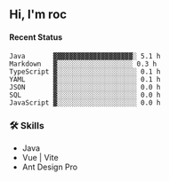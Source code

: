 ## Hi, I'm roc

<!--START_SECTION:waka-->
#### Recent Status

```text
Java       ▓▓▓▓▓▓▓▓▓▓▓▓▓▓▓▓▓▓▓▓░ 5.1 h
Markdown   ▓░░░░░░░░░░░░░░░░░░░ 0.3 h
TypeScript ▓░░░░░░░░░░░░░░░░░░░░ 0.1 h
YAML       ▓░░░░░░░░░░░░░░░░░░░░ 0.1 h
JSON       ▓░░░░░░░░░░░░░░░░░░░░ 0.0 h
SQL        ▓░░░░░░░░░░░░░░░░░░░░ 0.0 h
JavaScript ▓░░░░░░░░░░░░░░░░░░░░ 0.0 h
```
<!--END_SECTION:waka-->

### 🛠️ Skills
- Java
- Vue | Vite
- Ant Design Pro
